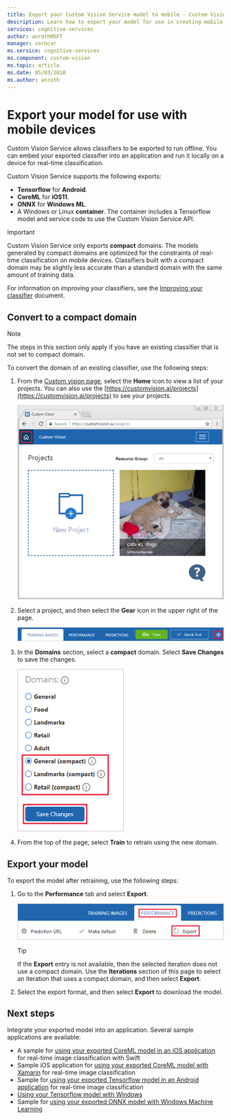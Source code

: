 ```yaml
---
title: Export your Custom Vision Service model to mobile - Custom Vision Service - Azure Cognitive Services  | Microsoft Docs
description: Learn how to export your model for use in creating mobile applications.
services: cognitive-services
author: anrothMSFT
manager: corncar
ms.service: cognitive-services
ms.component: custom-vision
ms.topic: article
ms.date: 05/03/2018
ms.author: anroth
---
```

 
 

# Export your model for use with mobile devices

Custom Vision Service allows classifiers to be exported to run offline. You can embed your exported classifier into an application and run it locally on a device for real-time classification. 

Custom Vision Service supports the following exports:

* __Tensorflow__ for __Android__.
* __CoreML__ for __iOS11__.
* __ONNX__ for __Windows ML__.
* A Windows or Linux __container__. The container includes a Tensorflow model and service code to use the Custom Vision Service API. 

> [!IMPORTANT]
> Custom Vision Service only exports __compact__ domains. The models generated by compact domains are optimized for the constraints of real-time classification on mobile devices. Classifiers built with a compact domain may be slightly less accurate than a standard domain with the same amount of training data.
>
> For information on improving your classifiers, see the [Improving your classifier](getting-started-improving-your-classifier.md) document.

## Convert to a compact domain

> [!NOTE]
> The steps in this section only apply if you have an existing classifier that is not set to compact domain.
 
To convert the domain of an existing classifier, use the following steps:

1. From the [Custom vision page](https://customvision.ai), select the __Home__ icon to view a list of your projects. You can also use the [https://customvision.ai/projects](https://customvision.ai/projects) to see your projects.

    ![Image of the home icon and projects list](./media/export-your-model/projects-list.png)

2. Select a project, and then select the __Gear__ icon in the upper right of the page.

    ![Image of the gear icon](./media/export-your-model/gear-icon.png)

3. In the __Domains__ section, select a __compact__ domain. Select __Save Changes__ to save the changes.

    ![Image of domains selection](./media/export-your-model/domains.png)

4. From the top of the page, select __Train__ to retrain using the new domain.

## Export your model

To export the model after retraining, use the following steps:

1. Go to the **Performance** tab and select __Export__. 

    ![Image of the export icon](./media/export-your-model/export.png)

    > [!TIP]
    > If the __Export__ entry is not available, then the selected iteration does not use a compact domain. Use the __Iterations__ section of this page to select an iteration that uses a compact domain, and then select __Export__.

2. Select the export format, and then select __Export__ to download the model.

## Next steps

Integrate your exported model into an application. Several sample applications are available:

* A sample for [using your exported CoreML model in an iOS application](https://go.microsoft.com/fwlink/?linkid=857726) for real-time image classification with Swift
* Sample iOS application for [using your exported CoreML model with Xamarin](https://github.com/xamarin/ios-samples/tree/master/ios11/CoreMLAzureModel) for real-time image classification 
* Sample for [using your exported Tensorflow model in an Android application](https://github.com/Azure-Samples/cognitive-services-android-customvision-sample) for real-time image classification 
* [Using your Tensorflow model with Windows](https://docs.microsoft.com/en-us/azure/cognitive-services/custom-vision-service/export-model-python)
* Sample for [using your exported ONNX model with Windows Machine Learning](https://azure.microsoft.com/en-us/resources/samples/cognitive-services-onnx-customvision-sample/)
